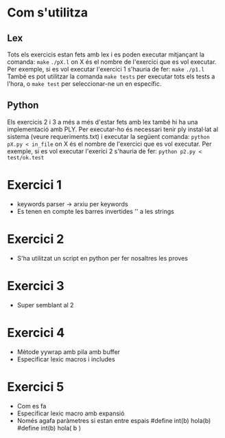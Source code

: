 # Com s'utilitza
## Lex
  Tots els exercicis estan fets amb lex i es poden executar mitjançant la comanda:
    `make`
    `./pX.l`
  on X és el nombre de l'exercici que es vol executar. Per exemple, si es vol 
  executar l'exercici 1 s'hauria de fer:
    `make`
    `./p1.l`
  També es pot utilitzar la comanda `make tests` per executar tots els tests a l'hora,
  o `make test` per seleccionar-ne un en específic.
  
## Python
  Els exercicis 2 i 3 a més a més d'estar fets amb lex també hi ha una implementació amb PLY.
  Per executar-ho és necessari tenir ply instal·lat al sistema (veure requeriments.txt) i executar
  la següent comanda:
    `python pX.py < in_file`
  on X és el nombre de l'exercici que es vol executar. Per exemple, si es vol executar l'exerici 2
  s'hauria de fer:
    `python p2.py < test/ok.test`

  

# Exercici 1
  - keywords parser -> arxiu per keywords
  - Es tenen en compte les barres invertides '\' a les strings 

# Exercici 2
  - S'ha utilitzat un script en python per fer nosaltres les proves

# Exercici 3
  - Super semblant al 2

# Exercici 4
  - Mètode yywrap amb pila amb buffer
  - Especificar lexic macros i includes

# Exercici 5
  - Com es fa
  - Especificar lexic macro amb expansió
  - Només agafa paràmetres si estan entre espais 
    #define int(b) hola(b)
    #define int(b) hola( b )

